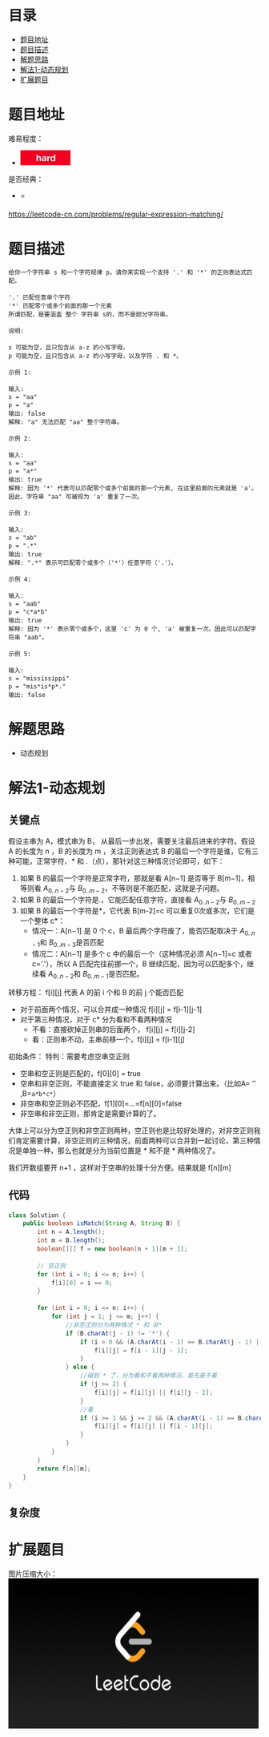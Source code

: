 # 目录
* [题目地址](#题目地址)
* [题目描述](#题目描述)
* [解题思路](#解题思路)
* [解法1-动态规划](#解法1-动态规划)
* [扩展题目](#扩展题目)



# 题目地址
难易程度：
- ![hard.jpg](../.images/hard.jpg)

是否经典：
- ⭐️

https://leetcode-cn.com/problems/regular-expression-matching/


# 题目描述
```$xslt
给你一个字符串 s 和一个字符规律 p，请你来实现一个支持 '.' 和 '*' 的正则表达式匹配。

'.' 匹配任意单个字符
'*' 匹配零个或多个前面的那一个元素
所谓匹配，是要涵盖 整个 字符串 s的，而不是部分字符串。

说明:

s 可能为空，且只包含从 a-z 的小写字母。
p 可能为空，且只包含从 a-z 的小写字母，以及字符 . 和 *。

示例 1:

输入:
s = "aa"
p = "a"
输出: false
解释: "a" 无法匹配 "aa" 整个字符串。

示例 2:

输入:
s = "aa"
p = "a*"
输出: true
解释: 因为 '*' 代表可以匹配零个或多个前面的那一个元素, 在这里前面的元素就是 'a'。因此，字符串 "aa" 可被视为 'a' 重复了一次。

示例 3:

输入:
s = "ab"
p = ".*"
输出: true
解释: ".*" 表示可匹配零个或多个（'*'）任意字符（'.'）。

示例 4:

输入:
s = "aab"
p = "c*a*b"
输出: true
解释: 因为 '*' 表示零个或多个，这里 'c' 为 0 个, 'a' 被重复一次。因此可以匹配字符串 "aab"。

示例 5:

输入:
s = "mississippi"
p = "mis*is*p*."
输出: false
```


# 解题思路
- 动态规划


# 解法1-动态规划
## 关键点
假设主串为 A，模式串为 B， 从最后一步出发，需要关注最后进来的字符。假设 A 的长度为 n ，B 的长度为 m ，关注正则表达式 B 的最后一个字符是谁，它有三种可能，正常字符、* 和 .（点），那针对这三种情况讨论即可，如下：
1. 如果 B 的最后一个字符是正常字符，那就是看 A[n−1] 是否等于 B[m−1]，相等则看 $A_{0..n-2}$与 $B_{0..m-2}$，不等则是不能匹配，这就是子问题。
2. 如果 B 的最后一个字符是.，它能匹配任意字符，直接看 $A_{0..n-2}$与 $B_{0..m-2}$
3. 如果 B 的最后一个字符是*，它代表 B[m-2]=c 可以重复0次或多次，它们是一个整体 c*：
    - 情况一：A[n−1] 是 0 个 c，B 最后两个字符废了，能否匹配取决于 $A_{0..n-1}$和 $B_{0..m-3}$是否匹配
    - 情况二：A[n−1] 是多个 c 中的最后一个（这种情况必须 A[n−1]=c 或者 c='.'），所以 A 匹配完往前挪一个，B 继续匹配，因为可以匹配多个，继续看 $A_{0..n-2}$和 $B_{0..m-1}$是否匹配。


转移方程：
f[i][j] 代表 A 的前 i 个和 B 的前 j 个能否匹配
- 对于前面两个情况，可以合并成一种情况 f[i][j] = f[i-1][j-1]
- 对于第三种情况，对于 c* 分为看和不看两种情况
    - 不看：直接砍掉正则串的后面两个， f[i][j] = f[i][j-2]
    - 看：正则串不动，主串前移一个，f[i][j] = f[i-1][j]

初始条件：
特判：需要考虑空串空正则
- 空串和空正则是匹配的，f[0][0] = true
- 空串和非空正则，不能直接定义 true 和 false，必须要计算出来。（比如A= '' ,B=`a*b*c*`）
- 非空串和空正则必不匹配，f[1][0]=...=f[n][0]=false
- 非空串和非空正则，那肯定是需要计算的了。

大体上可以分为空正则和非空正则两种，空正则也是比较好处理的，对非空正则我们肯定需要计算，非空正则的三种情况，前面两种可以合并到一起讨论，第三种情况是单独一种，那么也就是分为当前位置是 * 和不是 * 两种情况了。

我们开数组要开 n+1 ，这样对于空串的处理十分方便。结果就是 f[n][m]


## 代码
```Java
class Solution {
    public boolean isMatch(String A, String B) {
        int n = A.length();
        int m = B.length();
        boolean[][] f = new boolean[n + 1][m + 1];

        // 空正则
        for (int i = 0; i <= n; i++) {
            f[i][0] = i == 0;
        }

        for (int i = 0; i <= n; i++) {
            for (int j = 1; j <= m; j++) {
                //非空正则分为两种情况 * 和 非*
                if (B.charAt(j - 1) != '*') {
                    if (i > 0 && (A.charAt(i - 1) == B.charAt(j - 1) || B.charAt(j - 1) == '.')) {
                        f[i][j] = f[i - 1][j - 1];
                    }
                } else {
                    //碰到 * 了，分为看和不看两种情况，首先是不看
                    if (j >= 2) {
                        f[i][j] = f[i][j] || f[i][j - 2];
                    }
                    //看
                    if (i >= 1 && j >= 2 && (A.charAt(i - 1) == B.charAt(j - 2) || B.charAt(j - 2) == '.')) {
                        f[i][j] = f[i][j] || f[i - 1][j];
                    }
                }
            }
        }
        return f[n][m];
    }
}
```


## 复杂度



# 扩展题目




图片压缩大小：
<img src="../.images/leetcode.jpeg" width="500" height="300">